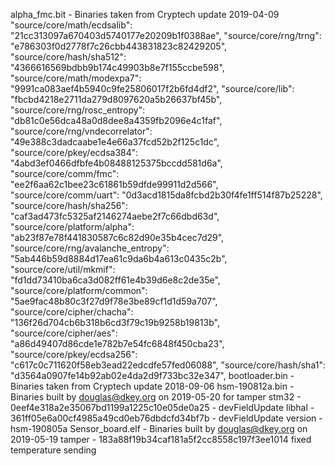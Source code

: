 alpha_fmc.bit    - Binaries taken from Cryptech update 2019-04-09
                   "source/core/math/ecdsalib": "21cc313097a670403d5740177e20209b1f0388ae",
                   "source/core/rng/trng": "e786303f0d2778f7c26cbb443831823c82429205", 
                   "source/core/hash/sha512": "4366616569bdbb9b174c49903b8e7f155ccbe598", 
                   "source/core/math/modexpa7": "9991ca083aef4b5940c9fe25806017f2b6fd4df2",
                   "source/core/lib": "fbcbd4218e2711da279d8097620a5b26637bf45b", 
                   "source/core/rng/rosc_entropy": "db81c0e56dca48a0d8dee8a4359fb2096e4c1faf", 
                   "source/core/rng/vndecorrelator": "49e388c3dadcaabe1e4e66a37fcd52b2f125c1dc", 
                   "source/core/pkey/ecdsa384": "4abd3ef0466dfbfe4b08488125375bccdd581d6a",
                   "source/core/comm/fmc": "ee2f6aa62c1bee23c61861b59dfde99911d2d566", 
                   "source/core/comm/uart": "0d3acd1815da8fcbd2b30f4fe1ff514f87b25228", 
                   "source/core/hash/sha256": "caf3ad473fc5325af2146274aebe2f7c66dbd63d", 
                   "source/core/platform/alpha": "ab23f87e78f441830587c6c82d90e35b4cec7d29", 
                   "source/core/rng/avalanche_entropy": "5ab446b59d8884d17ea61c9da6b4a613c0435c2b", 
                   "source/core/util/mkmif": "fd1dd73410ba6ca3d082ff61e4b39d6e8c2de35e", 
                   "source/core/platform/common": "5ae9fac48b80c3f27d9f78e3be89cf1d1d59a707", 
                   "source/core/cipher/chacha": "136f26d704cb6b318b6cd3f79c19b9258b19813b",
                   "source/core/cipher/aes": "a86d49407d86cde1e782b7e54fc6848f450cba23", 
                   "source/core/pkey/ecdsa256": "c617c0c711620f58eb3ead22edcdfe57fed06088",
                   "source/core/hash/sha1": "d3564a0907fe14b92ab02e4da2d9f733bc32e347", 
bootloader.bin   - Binaries taken from Cryptech update 2018-09-06
hsm-190812a.bin  - Binaries built by douglas@dkey.org on 2019-05-20 for tamper
                   stm32   - 0eef4e318a2e35067bd1199a1225c10e05de0a25 - devFieldUpdate
                   libhal  - 361ff05e6a00cf4985a49cd0eb76dbdcfd34bf7b - devFieldUpdate
                   version - hsm-190805a
Sensor_board.elf - Binaries built by douglas@dkey.org on 2019-05-19
                   tamper - 183a88f19b34caf181a5f2cc8558c197f3ee1014
                            fixed temperature sending

